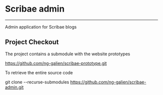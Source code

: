# Scribae admin
---

Admin application for Scribae blogs

## Project Checkout

The project contains a submodule with the website prototypes

https://github.com/ng-galien/scribae-prototype.git

To retrieve the entire source code 

git clone --recurse-submodules https://github.com/ng-galien/scribae-admin.git

